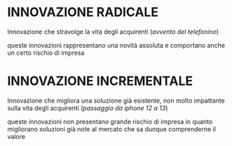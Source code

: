 # INNOVAZIONE RADICALE

Innovazione che stravolge la vita degli acquirenti (*avvento del telefonino*) 

queste innovazioni rappresentano una novità assoluta e comportano anche un certo rischio di impresa
# INNOVAZIONE INCREMENTALE

Innovazione che migliora una soluzione già esistente, non molto impattante sulla vita degli acquirenti (*passaggio da iphone 12 a 13*)

queste innovazioni non presentano grande rischio di impresa in quanto migliorano soluzioni già note al mercato che sa dunque comprenderne il valore

